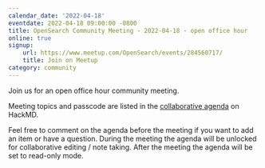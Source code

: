 ```yaml
---
calendar_date: '2022-04-18'
eventdate: 2022-04-18 09:00:00 -0800
title: OpenSearch Community Meeting - 2022-04-18 - open office hour
online: true
signup:
    url: https://www.meetup.com/OpenSearch/events/284560717/
    title: Join on Meetup
category: community
---
```


Join us for an open office hour community meeting.

Meeting topics and passcode are listed in the [collaborative agenda](https://hackmd.io/@HmdZWaVnQU6M8icdvC5TwQ/SkmA08KZ5) on HackMD.

Feel free to comment on the agenda before the meeting if you want to add an item or have a question.
During the meeting the agenda will be unlocked for collaborative editing / note taking. After the meeting the agenda will be set to read-only mode.
